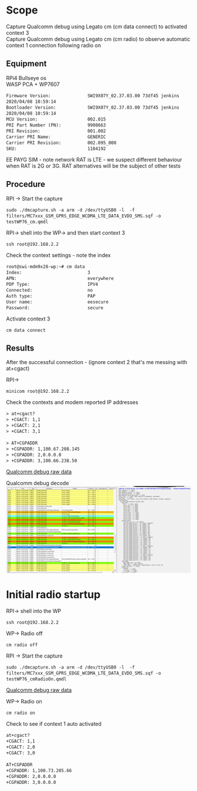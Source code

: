 # Scope
Capture Qualcomm debug using Legato cm (cm data connect) to activated context 3  
Capture Qualcomm debug using Legato cm (cm radio) to observe automatic context 1 connection following radio on  

## Equipment
RPi4 Bullseye os  
WASP PCA + WP7607  
```
Firmware Version:              SWI9X07Y_02.37.03.00 73df45 jenkins 2020/04/08 10:59:14
Bootloader Version:            SWI9X07Y_02.37.03.00 73df45 jenkins 2020/04/08 10:59:14
MCU Version:                   002.015
PRI Part Number (PN):          9908663
PRI Revision:                  001.002
Carrier PRI Name:              GENERIC
Carrier PRI Revision:          002.095_000
SKU:                           1104192
```
EE PAYG SIM - note network RAT is LTE - we suspect different behaviour when RAT is 2G or 3G. RAT alternatives will be the subject of other tests  

## Procedure

RPI -> Start the capture
```
sudo ./dmcapture.sh -a arm -d /dev/ttyUSB0 -l  -f filters/MC7xxx_GSM_GPRS_EDGE_WCDMA_LTE_DATA_EVDO_SMS.sqf -o testWP76_cm.qmdl
```

RPI-> shell into the WP->  and then start context 3
```
ssh root@192.168.2.2
```

Check the context settings - note the index
```
root@swi-mdm9x28-wp:~# cm data
Index:                         3
APN:                           everywhere
PDP Type:                      IPV4
Connected:                     no
Auth type:                     PAP
User name:                     eesecure
Password:                      secure
```

Activate context 3
```
cm data connect
```


## Results

After the successful connection -  (ignore context 2 that's me messing with at+cgact)

RPI-> 
```
minicom root@192.168.2.2
```


Check the contexts and modem reported IP addresses

```
> at+cgact?
> +CGACT: 1,1
> +CGACT: 2,1
> +CGACT: 3,1

> AT+CGPADDR
> +CGPADDR: 1,100.67.208.145
> +CGPADDR: 2,0.0.0.0
> +CGPADDR: 3,100.66.238.50
```

[Qualcomm debug raw data](./testWP76_cm.qmdl)

Qualcomm debug decode
![Sierra DM log decode](./WP_CM_QualcomDMDecode_1.png)


# Initial radio startup

RPI-> shell into the WP  
```
ssh root@192.168.2.2
```
WP-> Radio off  
```
cm radio off
```


RPI -> Start the capture  
```
sudo ./dmcapture.sh -a arm -d /dev/ttyUSB0 -l  -f filters/MC7xxx_GSM_GPRS_EDGE_WCDMA_LTE_DATA_EVDO_SMS.sqf -o testWP76_cmRadioOn.qmdl
```

[Qualcomm debug raw data](./testWP76_cmRadioOn.qmdl)

WP-> Radio on  
```
cm radio on
```

Check to see if context 1 auto activated
```
at+cgact?
+CGACT: 1,1
+CGACT: 2,0
+CGACT: 3,0

AT+CGPADDR
+CGPADDR: 1,100.73.205.66
+CGPADDR: 2,0.0.0.0
+CGPADDR: 3,0.0.0.0
```



 

